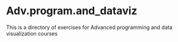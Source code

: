 # Adv.program.and_dataviz
This is a directory of exercises for Advanced programming and data visualization courses
